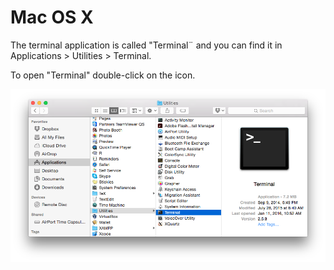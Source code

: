 # Mac OS X

The terminal application is called "Terminal¨ and you can find it in
Applications > Utilities > Terminal.

To open "Terminal" double-click on the icon.

![Open a terminal in Mac OS X](figs/macosx.png)
